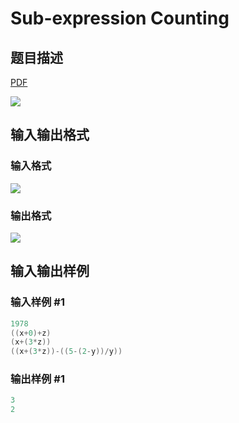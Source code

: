 # Sub-expression Counting

## 题目描述

[problemUrl]: https://uva.onlinejudge.org/index.php?option=com_onlinejudge&Itemid=8&category=862&page=show_problem&problem=4821

[PDF](https://uva.onlinejudge.org/external/129/p12942.pdf)

![](https://cdn.luogu.com.cn/upload/vjudge_pic/UVA12942/ba5c3b161cd4bd01f1c55d7ccd7a566c8d30e76d.png)

## 输入输出格式

### 输入格式

![](https://cdn.luogu.com.cn/upload/vjudge_pic/UVA12942/05370eee0aa2864924d2b02017e282f1a268495a.png)

### 输出格式

![](https://cdn.luogu.com.cn/upload/vjudge_pic/UVA12942/ff30e259fec6714e2de9177f30d1251f6e1cc071.png)

## 输入输出样例

### 输入样例 #1

```cpp
1978
((x+0)+z)
(x+(3*z))
((x+(3*z))-((5-(2-y))/y))
```


### 输出样例 #1

```cpp
3
2
```


